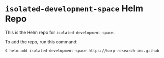 # `isolated-development-space` Helm Repo

This is the Helm repo for `isolated-development-space`.

To add the repo, run this command:

```bash
$ helm add isolated-development-space https://harp-research-inc.github.io/isolated-development-space/
```
